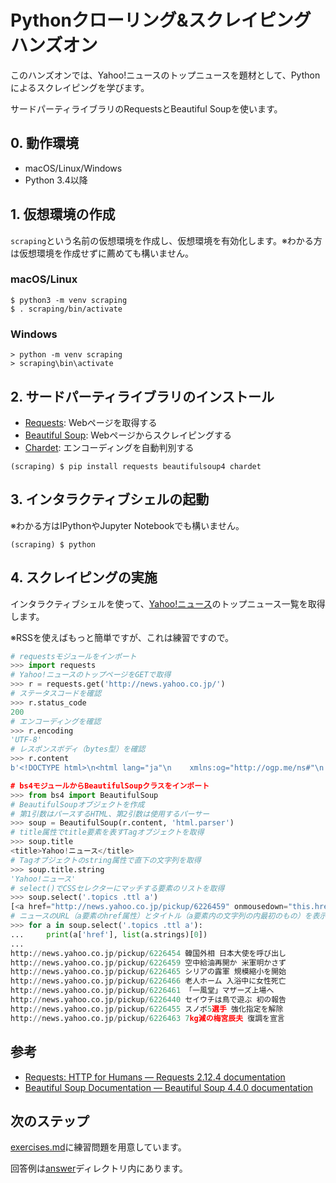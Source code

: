 # Pythonクローリング&スクレイピング ハンズオン

このハンズオンでは、Yahoo!ニュースのトップニュースを題材として、Pythonによるスクレイピングを学びます。

サードパーティライブラリのRequestsとBeautiful Soupを使います。

## 0. 動作環境

* macOS/Linux/Windows
* Python 3.4以降

## 1. 仮想環境の作成

`scraping`という名前の仮想環境を作成し、仮想環境を有効化します。※わかる方は仮想環境を作成せずに薦めても構いません。

### macOS/Linux

```
$ python3 -m venv scraping
$ . scraping/bin/activate
```

### Windows

```
> python -m venv scraping
> scraping\bin\activate
```

## 2. サードパーティライブラリのインストール

* [Requests](http://docs.python-requests.org/en/master/): Webページを取得する
* [Beautiful Soup](https://www.crummy.com/software/BeautifulSoup/bs4/doc/): Webページからスクレイピングする
* [Chardet](https://github.com/chardet/chardet): エンコーディングを自動判別する

```
(scraping) $ pip install requests beautifulsoup4 chardet
```

## 3. インタラクティブシェルの起動

※わかる方はIPythonやJupyter Notebookでも構いません。

```
(scraping) $ python
```

## 4. スクレイピングの実施

インタラクティブシェルを使って、[Yahoo!ニュース](http://news.yahoo.co.jp/)のトップニュース一覧を取得します。

※RSSを使えばもっと簡単ですが、これは練習ですので。

```python
# requestsモジュールをインポート
>>> import requests
# Yahoo!ニュースのトップページをGETで取得
>>> r = requests.get('http://news.yahoo.co.jp/')
# ステータスコードを確認
>>> r.status_code
200
# エンコーディングを確認
>>> r.encoding
'UTF-8'
# レスポンスボディ（bytes型）を確認
>>> r.content
b'<!DOCTYPE html>\n<html lang="ja"\n    xmlns:og="http://ogp.me/ns#"\n    xmlns:fb="http://ogp.me/ns/fb#">\n<head>\n<meta http-equiv="Content-Type" content="text/html; charset=utf-8">...

# bs4モジュールからBeautifulSoupクラスをインポート
>>> from bs4 import BeautifulSoup
# BeautifulSoupオブジェクトを作成
# 第1引数はパースするHTML、第2引数は使用するパーサー
>>> soup = BeautifulSoup(r.content, 'html.parser')
# title属性でtitle要素を表すTagオブジェクトを取得
>>> soup.title
<title>Yahoo!ニュース</title>
# Tagオブジェクトのstring属性で直下の文字列を取得
>>> soup.title.string
'Yahoo!ニュース'
# select()でCSSセレクターにマッチする要素のリストを取得
>>> soup.select('.topics .ttl a')
[<a href="http://news.yahoo.co.jp/pickup/6226459" onmousedown="this.href='http://news.yahoo.co.jp/pickup/6226459'">空中給油再開か 米軍明かさず<span class="icPhoto">写真</span></a>, <a href="http://news.yahoo.co.jp/pickup/6226465" onmousedown="this.href='http://news.yahoo.co.jp/pickup/6226465'">シリアの露軍 規模縮小を開始<span class="icPhoto">写真</span><span class="icNew">new</span></a>, <a href="http://news.yahoo.co.jp/pickup/6226466" onmousedown="this.href='http://news.yahoo.co.jp/pickup/6226466'">老人ホーム 入浴中に女性死亡<span class="icVideo">映像</span><span class="icNew">new</span></a>, <a href="http://news.yahoo.co.jp/pickup/6226461" onmousedown="this.href='http://news.yahoo.co.jp/pickup/6226461'">「一風堂」マザーズ上場へ<span class="icPhoto">写真</span></a>, <a href="http://news.yahoo.co.jp/pickup/6226440" onmousedown="this.href='http://news.yahoo.co.jp/pickup/6226440'">セイウチは鳥で遊ぶ 初の報告<span class="icPhoto">写真</span><span class="icNew">new</span></a>, <a href="http://news.yahoo.co.jp/pickup/6226455" onmousedown="this.href='http://news.yahoo.co.jp/pickup/6226455'">スノボ5選手 強化指定を解除</a>, <a href="http://news.yahoo.co.jp/pickup/6226463" onmousedown="this.href='http://news.yahoo.co.jp/pickup/6226463'">7kg減の梅宮辰夫 復調を宣言<span class="icPhoto">写真</span><span class="icNew">new</span></a>]
# ニュースのURL（a要素のhref属性）とタイトル（a要素内の文字列の内最初のもの）を表示
>>> for a in soup.select('.topics .ttl a'):
...     print(a['href'], list(a.strings)[0])
...
http://news.yahoo.co.jp/pickup/6226454 韓国外相 日本大使を呼び出し
http://news.yahoo.co.jp/pickup/6226459 空中給油再開か 米軍明かさず
http://news.yahoo.co.jp/pickup/6226465 シリアの露軍 規模縮小を開始
http://news.yahoo.co.jp/pickup/6226466 老人ホーム 入浴中に女性死亡
http://news.yahoo.co.jp/pickup/6226461 「一風堂」マザーズ上場へ
http://news.yahoo.co.jp/pickup/6226440 セイウチは鳥で遊ぶ 初の報告
http://news.yahoo.co.jp/pickup/6226455 スノボ5選手 強化指定を解除
http://news.yahoo.co.jp/pickup/6226463 7kg減の梅宮辰夫 復調を宣言
```

## 参考

* [Requests: HTTP for Humans — Requests 2.12.4 documentation](http://docs.python-requests.org/en/master/)
* [Beautiful Soup Documentation — Beautiful Soup 4.4.0 documentation](https://www.crummy.com/software/BeautifulSoup/bs4/doc/)

## 次のステップ

[exercises.md](./exercises.md)に練習問題を用意しています。

回答例は[answer](./answer)ディレクトリ内にあります。
